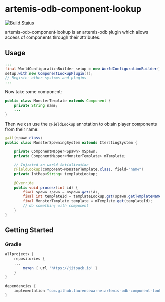 # artemis-odb-component-lookup
[![Build Status](https://travis-ci.org/LaurenceWarne/artemis-odb-component-lookup.svg?branch=master)](https://travis-ci.org/LaurenceWarne/second-space)

artemis-odb-component-lookup is an artemis-odb plugin which allows access of components through their attributes.

## Usage

```java
...
final WorldConfigurationBuilder setup = new WorldConfigurationBuilder();
setup.with(new ComponentLookupPlugin());
// Register other systems and plugins
...
```

Now take some component:

```java
public class MonsterTemplate extends Component {
    private String name;
    ...
}
```

Then we can use the ```@FieldLookup``` annotation to obtain player components from their name:

```java
@All(Spawn.class)
public class MonsterSpawningSystem extends IteratingSystem {

	private ComponentMapper<Spawn> mSpawn;
	private ComponentMapper<MonsterTemplate> mTemplate;

	// Injected on world intialization
	@FieldLookup(component=MonsterTemplate.class, field="name")
	private IntMap<String> templateLookup;

    @Override
    public void process(int id) {
        final Spawn spawn = mSpawn.get(id);
        final int templateId = templateLookup.get(spawn.getTemplateName());
        final MonsterTemplate template = mTemplate.get(templateId);
        // do something with component
    }
}
```

## Getting Started

### Gradle

```groovy
allprojects {
    repositories {
    ...
        maven { url 'https://jitpack.io' }
    }
}

dependencies {
    implementation "com.github.laurencewarne:artemis-odb-component-lookup:-SNAPSHOT"
}
```
